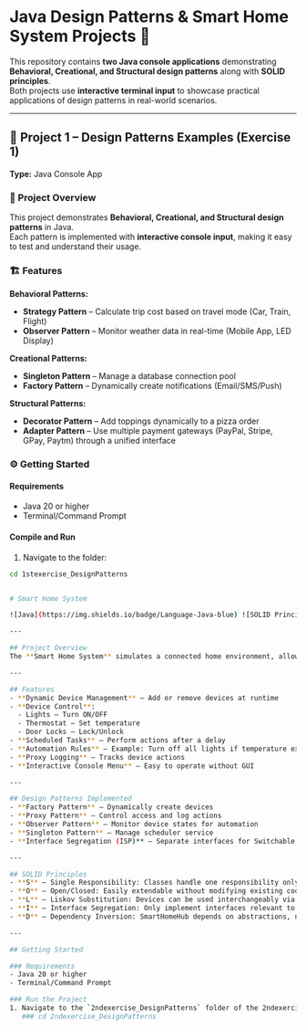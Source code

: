 # Java Design Patterns & Smart Home System Projects 🚀

This repository contains **two Java console applications** demonstrating **Behavioral, Creational, and Structural design patterns** along with **SOLID principles**.  
Both projects use **interactive terminal input** to showcase practical applications of design patterns in real-world scenarios.

---

## 📌 Project 1 – Design Patterns Examples (Exercise 1)

**Type:** Java Console App  

### 📖 Project Overview
This project demonstrates **Behavioral, Creational, and Structural design patterns** in Java.  
Each pattern is implemented with **interactive console input**, making it easy to test and understand their usage.

### 🏗 Features

**Behavioral Patterns:**
- **Strategy Pattern** – Calculate trip cost based on travel mode (Car, Train, Flight)  
- **Observer Pattern** – Monitor weather data in real-time (Mobile App, LED Display)

**Creational Patterns:**
- **Singleton Pattern** – Manage a database connection pool  
- **Factory Pattern** – Dynamically create notifications (Email/SMS/Push)

**Structural Patterns:**
- **Decorator Pattern** – Add toppings dynamically to a pizza order  
- **Adapter Pattern** – Use multiple payment gateways (PayPal, Stripe, GPay, Paytm) through a unified interface  

### ⚙️ Getting Started

#### Requirements
- Java 20 or higher  
- Terminal/Command Prompt  

#### Compile and Run
1. Navigate to the folder:
```bash
cd 1stexercise_DesignPatterns


# Smart Home System

![Java](https://img.shields.io/badge/Language-Java-blue) ![SOLID Principles](https://img.shields.io/badge/SOLID-Principles-green) ![Console App](https://img.shields.io/badge/Interface-Terminal-orange)

---

## Project Overview
The **Smart Home System** simulates a connected home environment, allowing users to manage devices like **Lights, Thermostats, and Door Locks** via a **Terminal-based interactive interface**. The project focuses on **clean code, OOP, SOLID principles, and design patterns**, making it **extensible and maintainable**.

---

## Features
- **Dynamic Device Management** – Add or remove devices at runtime  
- **Device Control**:
  - Lights – Turn ON/OFF  
  - Thermostat – Set temperature  
  - Door Locks – Lock/Unlock  
- **Scheduled Tasks** – Perform actions after a delay  
- **Automation Rules** – Example: Turn off all lights if temperature exceeds threshold  
- **Proxy Logging** – Tracks device actions  
- **Interactive Console Menu** – Easy to operate without GUI  

---

## Design Patterns Implemented
- **Factory Pattern** – Dynamically create devices  
- **Proxy Pattern** – Control access and log actions  
- **Observer Pattern** – Monitor device states for automation  
- **Singleton Pattern** – Manage scheduler service  
- **Interface Segregation (ISP)** – Separate interfaces for Switchable, Adjustable, Lockable  

---

## SOLID Principles
- **S** – Single Responsibility: Classes handle one responsibility only  
- **O** – Open/Closed: Easily extendable without modifying existing code  
- **L** – Liskov Substitution: Devices can be used interchangeably via interfaces  
- **I** – Interface Segregation: Only implement interfaces relevant to the device  
- **D** – Dependency Inversion: SmartHomeHub depends on abstractions, not concrete classes  

---

## Getting Started

### Requirements
- Java 20 or higher  
- Terminal/Command Prompt  

### Run the Project
1. Navigate to the `2ndexercise_DesignPatterns` folder of the 2ndexercise:
   ### cd 2ndexercise_DesignPatterns



